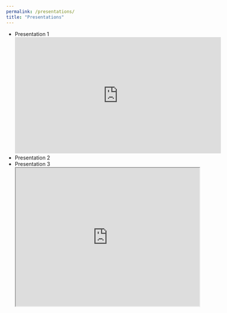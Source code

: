 ```yaml
---
permalink: /presentations/
title: "Presentations"
---
```


- Presentation 1
  <iframe width="560" height="315" src="https://www.youtube.com/embed/hhww4PEvDks?si=EhEQwd7lx4OQyeU2" title="YouTube video player" frameborder="0" allow="accelerometer; autoplay; clipboard-write; encrypted-media; gyroscope; picture-in-picture; web-share" referrerpolicy="strict-origin-when-cross-origin" allowfullscreen></iframe>
- Presentation 2
- Presentation 3
  <iframe src="https://drive.google.com/file/d/1Y0w34YsaRZSa7S_UhHI8QCyY7l_jMmgd/view" width="500" height="375"></iframe>
